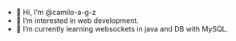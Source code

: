 - 👋 Hi, I’m @camilo-a-g-z
- 👀 I’m interested in web development.
- 🌱 I’m currently learning websockets in java and DB with MySQL.
